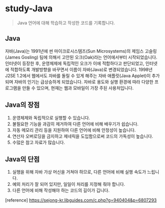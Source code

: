 # study-Java
> Java 언어에 대해 학습하고 작성한 코드를 기록합니다.

## Java
자바(Java)는 1991년에 썬 마이크로시스템즈(Sun Microsystems)의 제임스 고슬링(James Gosling) 팀에 의해서 고안된 오크(Oak)라는 언어에서부터 시작되었습니다. 인터넷이 등장한 후, 운영체제에 독립적인 오크가 이에 적합하다고 판단되었고, 인터넷에 적합하도록 개발방향을 바꾸면서 이름이 자바(Java)로 변경되었습니다.
1998년 J2SE 1.2에서 웹에서도 자바를 돌릴 수 있게 해주는 자바 애플릿(Java Applet)이 추가되며 자바의 인기는 급상승하게 되었습니다. 자바로 용도와 실행 환경에 따라 다양한 프로그램을 만들 수 있으며, 현재는 웹과 모바일이 가장 주된 사용처입니다.
## Java의 장점
1. 운영체제와 독립적으로 실행할 수 있습니다.
2. 불필요한 기능을 과감히 제거하여 다른 언어에 비해 배우기가 쉽습니다.
3. 자동 메모리 관리 등을 지원하여 다른 언어에 비해 안정성이 높습니다.
4. 연산자 오버로딩을 금지하고 제네릭을 도입함으로써 코드의 가독성이 높습니다.
5. 수많은 참고 자료가 많습니다.

## Java의 단점
1. 실행을 위해 자바 가상 머신을 거쳐야 하므로, 다른 언어에 비해 실행 속도가 느립니다.
2. 예외 처리가 잘 되어 있지만, 일일이 처리를 지정해 줘야 합니다.
3. 다른 언어에 비해 작성해야 하는 코드의 길이가 깁니다.


[reference] https://sejong-kr.libguides.com/c.php?g=940404&p=6807293
